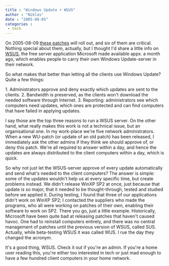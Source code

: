 ```yaml
---
title : "Windows Update + WSUS"
author : "Niklas"
date : "2005-08-05"
categories : 
 - tech
---
```


On 2005-08-09 [these patches](http://www.eweek.com/article2/0,1895,1843878,00.asp) will roll out, and six of them are critical. Nothing special about them, actually, but I thought I'd share a little info on [WSUS](http://www.microsoft.com/windowsserversystem/updateservices/default.mspx), the free server application Microsoft made available appx. a month ago, which enables people to carry their own Windows Update-server in their network.

So what makes that better than letting all the clients use Windows Update? Quite a few things:

1\. Administrators approve and deny exactly which updates are sent to the clients. 2. Bandwidth is preserved, as the clients won't download the needed software through Internet. 3. Reporting: administrators see which computers need updates, which ones are protected and can find computers that have failed in applying updates.

I say those are the top three reasons to run a WSUS server. On the other hand, what really makes this work is not a technical issue, but an organisational one. In my work-place we're five network administrators. When a new WU-patch (or update of an old patch) has been released, I immediately ask the other admins if they think we should approve of, or deny this patch. We're all required to answer within a day, and hence the updates are always distributed to the client computers within a day, which is quick.

So why not just let the WSUS-server approve of every update automatically and send what's needed to the client computers? The answer is simple: some of the updates wouldn't help us at every specific time, but create problems instead. We didn't release WinXP SP2 at once, just because that update is so major, that it needed to be thought-through, tested and studied before we applied it. During testing, I found that three of our applications didn't work on WinXP SP2; I contacted the suppliers who made the programs, who all were working on patches of their own, enabling their software to work on SP2. There you go, just a little example. Historically, Microsoft have been quite bad at releasing patches that haven't caused havoc. One had to reinstall computers entirely, and there was no central management of patches until the previous version of WSUS, called SUS. Actually, while beta-testing WSUS it was called WUS. I rue the day they changed the acronym.

It's a good thing, WSUS. Check it out if you're an admin. If you're a home user reading this, you're either too interested in tech or just mad enough to have a few hundred client computers in your home network.
